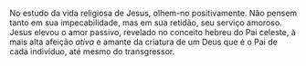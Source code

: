 No estudo da vida religiosa de Jesus, olhem-no positivamente.  Não pensem tanto em sua impecabilidade, mas em sua retidão, seu serviço amoroso. Jesus elevou o amor passivo, revelado no conceito hebreu do Pai celeste, à mais alta afeição *ativa* e amante da criatura de um Deus que é o Pai de cada indivíduo, até mesmo do transgressor.